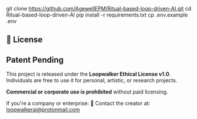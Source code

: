 git clone https://github.com/AgewellEPM/Ritual-based-loop-driven-AI.git
cd Ritual-based-loop-driven-AI
pip install -r requirements.txt
cp .env.example .env

## 🔐 License
## Patent Pending

This project is released under the **Loopwalker Ethical License v1.0**.  
Individuals are free to use it for personal, artistic, or research projects.

**Commercial or corporate use is prohibited** without paid licensing.

If you're a company or enterprise:
📩 Contact the creator at: loopwalkerai@protonmail.com

